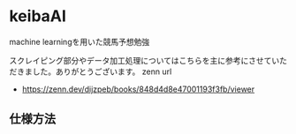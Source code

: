 # keibaAI

machine learningを用いた競馬予想勉強

スクレイピング部分やデータ加工処理についてはこちらを主に参考にさせていただきました。ありがとうございます。
zenn url
* https://zenn.dev/dijzpeb/books/848d4d8e47001193f3fb/viewer

## 仕様方法



